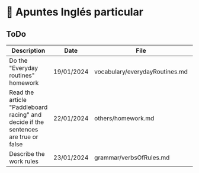 # 📝 Apuntes Inglés particular

## ToDo 

| Description |  Date | File | Observations | 
| ----------- | ----------- | ----------- | ----------- | 
| Do the "Everyday routines" homework | 19/01/2024 | vocabulary/everydayRoutines.md | Completed |
| Read the article "Paddleboard racing" and decide if the sentences are true or false | 22/01/2024 | others/homework.md | Completed |
| Describe the work rules | 23/01/2024 | grammar/verbsOfRules.md | Completed |
